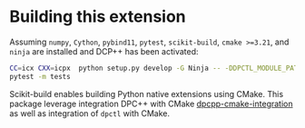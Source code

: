 # Building this extension

Assuming `numpy`, `Cython`, `pybind11`, `pytest`, `scikit-build`, `cmake >=3.21`, and `ninja` are installed
and DCP++ has been activated:

```bash
CC=icx CXX=icpx  python setup.py develop -G Ninja -- -DDPCTL_MODULE_PATH=$(python -m dpctl --cmakedir)
pytest -m tests
```

Scikit-build enables building Python native extensions using CMake. This package leverage integration DPC++
with CMake [dpcpp-cmake-integration] as well as integration of `dpctl` with CMake.

[dpcpp-cmake-integration]: https://www.intel.com/content/www/us/en/develop/documentation/oneapi-dpcpp-cpp-compiler-dev-guide-and-reference/top/compiler-setup/use-the-command-line/use-cmake-with-the-intel-oneapi-dpc-c-compiler.html